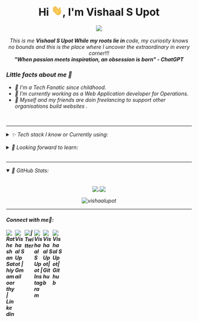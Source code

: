 

<h1 align="center">Hi <img src="https://raw.githubusercontent.com/ABSphreak/ABSphreak/master/gifs/Hi.gif" width="30px">, I'm Vishaal S Upot</h1>
<p align="center">
  <a href="https://github.com/Ratheshan03/readme-typing-svg"><img src="https://readme-typing-svg.herokuapp.com?lines=Software+Developer;Mobile+Application+Developer;Web+Application+Developer;Curious+Learner;Tech+Fanatic&center=true&width=500&height=50"></a>
</p>

<p align="center">
  <em>
    This is me <b>Vishaal S Upot
    While my roots lie in </b>code</b>, my curiosity knows no bounds and this is the place where I uncover the extraordinary in every corner!!!
  <br>
  <b><i>"When passion meets inspiration, an obsession is born" - ChatGPT</i></b>
</p>

<h3>Little facts about me 🧑</h3>

- 🧞 I'm a Tech Fanatic since childhood.
- 🔭 I’m currently working as a Web Application developer for Operations.
- 👯 Myself and my friends are doin freelancing to support other organisations build websites .
<br>

---

<details>
<summary>
  ✨ Tech stack I know or Currently using:
</summary>
   <br>
<code><a href="https://www.python.org/" target="_blank"><img height="30" src="https://www.vectorlogo.zone/logos/python/python-icon.svg"></a></code>
<code><a href="https://www.oracle.com/java/" target="_blank"><img height="30" src="https://www.vectorlogo.zone/logos/java/java-icon.svg"></a></code>
<code><a href="https://www.javascript.com/" target="_blank"><img height="30" src="https://raw.githubusercontent.com/devicons/devicon/master/icons/javascript/javascript-plain.svg"></a></code>
<code><a href="https://reactjs.org/" target="_blank"><img height="30" src="https://www.vectorlogo.zone/logos/reactjs/reactjs-icon.svg"></a></code>
<code><a href="https://nextjs.org/" target="_blank"><img height="30" src="https://upload.wikimedia.org/wikipedia/commons/thumb/1/10/Cib-next-js_%28CoreUI_Icons_v1.0.0%29.svg/120px-Cib-next-js_%28CoreUI_Icons_v1.0.0%29.svg.png"></a></code>
<code><a href="https://www.w3schools.com/html/" target="_blank"><img height="30" src="https://www.vectorlogo.zone/logos/w3_html5/w3_html5-icon.svg"></a></code>
<code><a href="https://www.w3schools.com/css/" target="_blank"><img height="30" src="https://raw.githubusercontent.com/devicons/devicon/master/icons/css3/css3-original.svg"></a></code>
 <code> <a href="https://tailwindcss.com/" target="_blank"> <img src="https://www.vectorlogo.zone/logos/tailwindcss/tailwindcss-icon.svg" alt="tailwind" height="30"/> </a> </code>
<code><a href="https://nodejs.org/en/" target="_blank"><img height="30" src="https://www.vectorlogo.zone/logos/nodejs/nodejs-icon.svg"></a></code>
<code><a href="https://firebase.google.com/" target="_blank"><img height="30" src="https://www.vectorlogo.zone/logos/firebase/firebase-icon.svg"></a></code>
<code><a target="_blank"><img height="30" src="https://www.vectorlogo.zone/logos/golang/golang-ar21.svg"></a></code>

</details>
<br>

<details>
<summary>
  🌱 Looking forward to learn:
</summary>
   <br>
<code><a href="https://flutter.dev/" target="_blank"><img height="30" src="https://www.vectorlogo.zone/logos/flutterio/flutterio-icon.svg"></a></code>
<code><a href="https://cloud.google.com/" target="_blank"><img height="30" src="https://www.vectorlogo.zone/logos/google_cloud/google_cloud-icon.svg"></a></code>
<code><a href="https://azure.microsoft.com/en-us/" target="_blank"><img height="30" src="https://www.vectorlogo.zone/logos/microsoft_azure/microsoft_azure-icon.svg"></a></code> 
</details>
<br>

---

<details open="">
<summary>
 📔 GitHub Stats:
</summary>
<br>
<p align="center">
  <a href="https://github.com/vishaalupot">
    <img align="center"  height="175px" src="https://github-readme-stats.vercel.app/api?username=vishaalupot&show_icons=true&hide_border=true&title_color=94b4a4&amp&icon_color=FFFFFF&amp&text_color=FFFFFF&amp&bg_color=000000&count_private=true&include_all_commits=true"/>
  </a>
  <a href="https://github.com/vishaalupot">
    <img align="center" height="175px"  src="https://github-readme-stats.vercel.app/api/top-langs/?username=vishaalupot&text_color=FFFFFF&bg_color=000000&title_color=94b4a4&langs_count=15&layout=compact&hide_border=true" />
  </a>
</p>
  <p align="center"><img align="center" src="https://github-readme-streak-stats.herokuapp.com/?user=vishaalupot&text_color=FFFFFF&bg_color=000000&title_color=94b4a4&langs_count=15&layout=compact&hide_border=true" alt="vishaalupot" /></p>
</details>

---

<h4> Connect with me🤝: <h4>
  </hr>
  <a href=" ">
   <img align="left" alt=" Ratheshan Sathiyamoorthy | Linkedin" width="24px" src="https://www.vectorlogo.zone/logos/linkedin/linkedin-icon.svg" />
  </a>
  <a href="mailto:vishaalsupotofficial@gmail.com">
    <img align="left" alt="Vishaal S Upot | Gmail" width="26px" src="https://www.vectorlogo.zone/logos/gmail/gmail-icon.svg" />
  </a>
  <a href="">
    <img align="left" alt="| Twitter" width="26px" src="https://www.vectorlogo.zone/logos/twitter/twitter-official.svg" />
  </a>
  <a href="/">
    <img align="left" alt="Vishaal S Upot | Instagram" width="24px" src="https://www.vectorlogo.zone/logos/instagram/instagram-icon.svg" />
  </a>
   <a href="https://www.facebook.com/profile.php?id=100003874786181">
    <img align="left" alt="Vishaal S Upot| Github" width="26px" src="https://www.vectorlogo.zone/logos/facebook/facebook-tile.svg" />
  </a>
   <a href="https://github.com/vishaalupot">
    <img align="left" alt="Vishaal S Upot| Github" width="26px" src="https://www.vectorlogo.zone/logos/github/github-tile.svg" />
  </a>
  <br>
  
